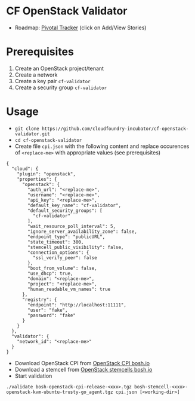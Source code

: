# CF OpenStack Validator

* Roadmap: [Pivotal Tracker](https://www.pivotaltracker.com/epic/show/2156200) (click on Add/View Stories)

# Prerequisites

1. Create an OpenStack project/tenant
1. Create a network
1. Create a key pair `cf-validator`
1. Create a security group `cf-validator`

# Usage

* `git clone https://github.com/cloudfoundry-incubator/cf-openstack-validator.git`
* `cd cf-openstack-validator`
* Create file `cpi.json` with the following content and replace occurences of `<replace-me>` with appropriate values (see prerequisites)
```
{
  "cloud": {
    "plugin": "openstack",
    "properties": {
      "openstack": {
        "auth_url": "<replace-me>",
        "username": "<replace-me>",
        "api_key": "<replace-me>",
        "default_key_name": "cf-validator",
        "default_security_groups": [
          "cf-validator"
        ],
        "wait_resource_poll_interval": 5,
        "ignore_server_availability_zone": false,
        "endpoint_type": "publicURL",
        "state_timeout": 300,
        "stemcell_public_visibility": false,
        "connection_options": {
          "ssl_verify_peer": false
        },
        "boot_from_volume": false,
        "use_dhcp": true,
        "domain": "<replace-me>",
        "project": "<replace-me>",
        "human_readable_vm_names": true
      },
      "registry": {
        "endpoint": "http://localhost:11111",
        "user": "fake",
        "password": "fake"
      }
    }
  },
  "validator": {
    "network_id": "<replace-me>"
  }
}
```
* Download OpenStack CPI from [OpenStack CPI bosh.io](http://bosh.io/releases/github.com/cloudfoundry-incubator/bosh-openstack-cpi-release?all=1)
* Download a stemcell from [OpenStack stemcells bosh.io](http://bosh.io/stemcells/bosh-openstack-kvm-ubuntu-trusty-go_agent)
* Start validation 
```
./validate bosh-openstack-cpi-release-<xxx>.tgz bosh-stemcell-<xxx>-openstack-kvm-ubuntu-trusty-go_agent.tgz cpi.json [<working-dir>]
```

